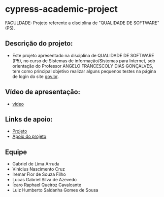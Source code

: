 # cypress-academic-project
FACULDADE: Projeto referente a disciplina de "QUALIDADE DE SOFTWARE" (P5).

## Descrição do projeto:
* Este projeto apresentado na disciplina de QUALIDADE DE SOFTWARE (P5), no curso de Sistemas de informação/Sistemas para Internet, sob orientação do Professor ANGELO FRANCESCOLY DIAS GONÇALVES, tem como principal objetivo realizar alguns pequenos testes na página de login do site [gov.br](https://sso.acesso.gov.br/login).

## Vídeo de apresentação:
* [vídeo](https://youtu.be/fNRSCT4DxBU)
  
## Links de apoio: 
* [Projeto](https://angelofdiasg.tech/qaintegrador20232/)
* [Apoio do projeto](https://angelofdiasg.tech/bootcypress20232/)

## Equipe
* Gabriel de Lima Arruda
* Vinicius Nascimento Cruz
* Iremar Flor de Souza Filho
* Lucas Gabriel Silva de Azevedo
* Ícaro Raphael Queiroz Cavalcante
* Luiz Humberto Saldanha Gomes de Sousa
